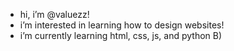 - hi, i’m @valuezz!
- i’m interested in learning how to design websites!
- i’m currently learning html, css, js, and python B)

<!---
valuezz/valuezz is a ✨ special ✨ repository because its `README.md` (this file) appears on your GitHub profile.
You can click the Preview link to take a look at your changes.
--->
